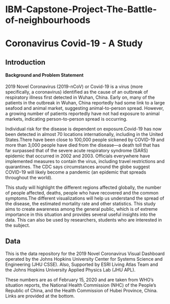 # IBM-Capstone-Project-The-Battle-of-neighbourhoods
<h1>Coronavirus Covid-19 - A Study</h1>

<h2>Introduction</h2>

<h4>Background and Problem Statement</h4>
  2019 Novel Coronavirus (2019-nCoV) or Covid-19 is a virus (more specifically, a coronavirus) identified as the cause of an outbreak of respiratory illness first detected in Wuhan, China. Early on, many of the patients in the outbreak in Wuhan, China reportedly had some link to a large seafood and animal market, suggesting animal-to-person spread. However, a growing number of patients reportedly have not had exposure to animal markets, indicating person-to-person spread is occurring. 


Individual risk for the disease is dependent on exposure.Covid-19 has now been detected in almost 70 locations internationally, including in the United States.There have been close to 100,000 people sickened by COVID-19 and more than 3,000 people have died from the disease—a death toll that has far surpassed that of the severe acute respiratory syndrome (SARS) epidemic that occurred in 2002 and 2003. Officials everywhere have implemented measures to contain the virus, including travel restrictions and quarantines. The CDC says circumstances around the globe suggest COVID-19 will likely become a pandemic (an epidemic that spreads throughout the world).

This study will highlight the different regions affected globally, the number of people affected, deaths, people who have recovered and the common symptoms.The different visualizations will help us understand the spread of the disease, the estimated mortality rate and other statistics. This study aims to create awareness among the general public, which is of extreme importance in this situation and provides several useful insights into the data. This can also be used by researchers, students who are interested in the subject. 

<h2>Data</h2>
This is the data repository for the 2019 Novel Coronavirus Visual Dashboard operated by the Johns Hopkins University Center for Systems Science and Engineering (JHU CSSE). Also, Supported by ESRI Living Atlas Team and the Johns Hopkins University Applied Physics Lab (JHU APL).

These numbers are as of February 15, 2020 and are taken from WHO’s situation reports, the National Health Commission (NHC) of the People’s Republic of China, and the Health Commission of Hubei Province, China. Links are provided at the bottom.


